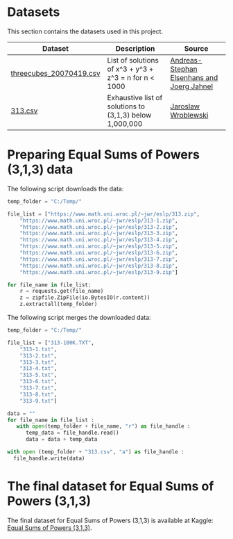 # Datasets

This section contains the datasets used in this project.

| Dataset                                            | Description                                             | Source                                                                                                                   |
| -------------------------------------------------- | ------------------------------------------------------- | ------------------------------------------------------------------------------------------------------------------------ |
| [threecubes_20070419.csv](threecubes_20070419.csv) | List of solutions of x^3 + y^3 + z^3 = n for n < 1000   | [Andreas-Stephan Elsenhans and Joerg Jahnel](https://www.uni-math.gwdg.de/jahnel/Arbeiten/Liste/threecubes_20070419.txt) |
| [313.csv](https://www.kaggle.com/datasets/eldarsultanow/equal-sums-of-powers-313) | Exhaustive list of solutions to (3,1,3) below 1,000,000 | [Jaroslaw Wroblewski](https://www.math.uni.wroc.pl/~jwr/eslp/tables.htm)                                                 |

# Preparing Equal Sums of Powers (3,1,3) data

The following script downloads the data:

```python
temp_folder = "C:/Temp/"

file_list = ["https://www.math.uni.wroc.pl/~jwr/eslp/313.zip",
    "https://www.math.uni.wroc.pl/~jwr/eslp/313-1.zip",
    "https://www.math.uni.wroc.pl/~jwr/eslp/313-2.zip",
    "https://www.math.uni.wroc.pl/~jwr/eslp/313-3.zip",
    "https://www.math.uni.wroc.pl/~jwr/eslp/313-4.zip",
    "https://www.math.uni.wroc.pl/~jwr/eslp/313-5.zip",
    "https://www.math.uni.wroc.pl/~jwr/eslp/313-6.zip",
    "https://www.math.uni.wroc.pl/~jwr/eslp/313-7.zip",
    "https://www.math.uni.wroc.pl/~jwr/eslp/313-8.zip",
    "https://www.math.uni.wroc.pl/~jwr/eslp/313-9.zip"]

for file_name in file_list:
    r = requests.get(file_name)
    z = zipfile.ZipFile(io.BytesIO(r.content))
    z.extractall(temp_folder)
```

The following script merges the downloaded data:

```python
temp_folder = "C:/Temp/"

file_list = ["313-100K.TXT",
    "313-1.txt",
    "313-2.txt",
    "313-3.txt",
    "313-4.txt",
    "313-5.txt",
    "313-6.txt",
    "313-7.txt",
    "313-8.txt",
    "313-9.txt"]

data = ""
for file_name in file_list :
   with open(temp_folder + file_name, "r") as file_handle :
      temp_data = file_handle.read()
      data = data + temp_data 

with open (temp_folder + "313.csv", "a") as file_handle : 
  file_handle.write(data)
```

# The final dataset for Equal Sums of Powers (3,1,3)

The final dataset for Equal Sums of Powers (3,1,3) is available at Kaggle: [Equal Sums of Powers (3,1,3)](https://www.kaggle.com/datasets/eldarsultanow/equal-sums-of-powers-313).
